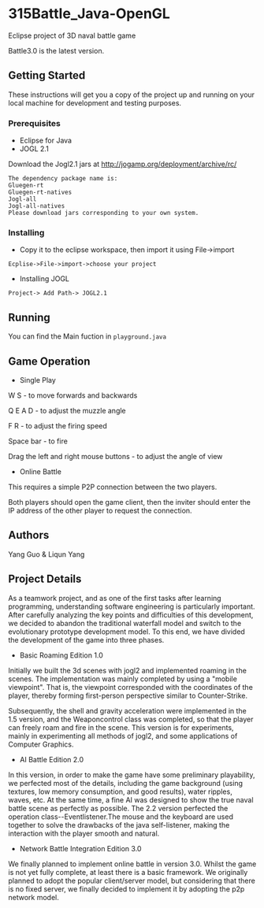 # 315Battle_Java-OpenGL
Eclipse project of 3D naval battle game

Battle3.0 is the latest version.

## Getting Started

These instructions will get you a copy of the project up and running on your local machine for development and testing purposes. 

### Prerequisites
* Eclipse for Java
* JOGL 2.1

Download the Jogl2.1 jars at
http://jogamp.org/deployment/archive/rc/

```
The dependency package name is:
Gluegen-rt
Gluegen-rt-natives
Jogl-all
Jogl-all-natives
Please download jars corresponding to your own system.

```

### Installing

* Copy it to the eclipse workspace, then import it using File->import 

```
Ecplise->File->import->choose your project
```

* Installing JOGL

```
Project-> Add Path-> JOGL2.1
```


## Running 

You can find the Main fuction in `playground.java`

## Game Operation

* Single Play

W S - to move forwards and backwards

Q E A D - to adjust the muzzle angle

F R - to adjust the firing speed

Space bar - to fire

Drag the left and right mouse buttons - to adjust the angle of view


* Online Battle

This requires a simple P2P connection between the two players.

Both players should open the game client, then the inviter should enter the IP address of the other player to request the connection.


## Authors

Yang Guo & Liqun Yang


## Project Details

As a teamwork project, and as one of the first tasks after learning programming, understanding software engineering is particularly important. After carefully analyzing the key points and difficulties of this development, we decided to abandon the traditional waterfall model and switch to the evolutionary prototype development model. To this end, we have divided the development of the game into three phases.

* Basic Roaming Edition 1.0

Initially we built the 3d scenes with jogl2 and implemented roaming in the scenes. The implementation was mainly completed by using a "mobile viewpoint". That is, the viewpoint corresponded with the coordinates of the player, thereby forming first-person perspective similar to Counter-Strike.

Subsequently, the shell and gravity acceleration were implemented in the 1.5 version, and the Weaponcontrol class was completed, so that the player can freely roam and fire in the scene. This version is for experiments, mainly in experimenting all methods of jogl2, and some applications of Computer Graphics.

* AI Battle Edition 2.0

In this version, in order to make the game have some preliminary playability, we perfected most of the details, including the game background (using textures, low memory consumption, and good results), water ripples, waves, etc. At the same time, a fine AI was designed to show the true naval battle scene as perfectly as possible. The 2.2 version perfected the operation class--Eventlistener.The mouse and the keyboard are used together to solve the drawbacks of the java self-listener, making the interaction with the player smooth and natural.

* Network Battle Integration Edition 3.0

We finally planned to implement online battle in version 3.0. Whilst the game is not yet fully complete, at least there is a basic framework. We originally planned to adopt the popular client/server model, but considering that there is no fixed server, we finally decided to implement it by adopting the p2p network model.  
